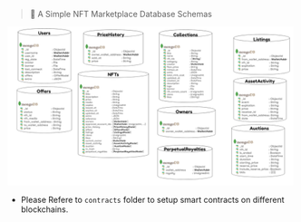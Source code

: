 


> 🧩 A Simple NFT Marketplace Database Schemas

<p align="center">
    <img src="https://github.com/wildonion/smarties/blob/master/models/schemas.PNG">
</p>


* Please Refere to `contracts` folder to setup smart contracts on different blockchains.